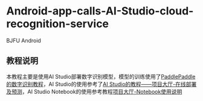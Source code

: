 # Android-app-calls-AI-Studio-cloud-recognition-service
BJFU Android
## 教程说明
本教程主要是使用AI Studio部署数字识别模型，模型的训练使用了[PaddlePaddle的数字识别教程](http://paddlepaddle.org/documentation/docs/zh/1.2/beginners_guide/quick_start/recognize_digits/README.cn.html)，AI Studio的使用参考了[AI Studio的教程——项目大厅-在线部署及预测](http://ai.baidu.com/docs#/AIStudio_Project_Forecast/top)，AI Studio Notebook的使用参考教程[项目大厅-Notebook使用说明](http://ai.baidu.com/docs#/AIStudio_Project_Notebook/top)